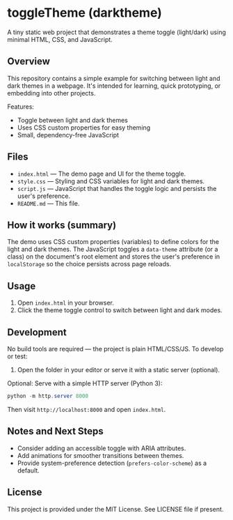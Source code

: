 
# toggleTheme (darktheme)

A tiny static web project that demonstrates a theme toggle (light/dark) using minimal HTML, CSS, and JavaScript.

## Overview

This repository contains a simple example for switching between light and dark themes in a webpage. It's intended for learning, quick prototyping, or embedding into other projects.

Features:
- Toggle between light and dark themes
- Uses CSS custom properties for easy theming
- Small, dependency-free JavaScript

## Files

- `index.html` — The demo page and UI for the theme toggle.
- `style.css` — Styling and CSS variables for light and dark themes.
- `script.js` — JavaScript that handles the toggle logic and persists the user's preference.
- `README.md` — This file.

## How it works (summary)

The demo uses CSS custom properties (variables) to define colors for the light and dark themes. The JavaScript toggles a `data-theme` attribute (or a class) on the document's root element and stores the user's preference in `localStorage` so the choice persists across page reloads.

## Usage

1. Open `index.html` in your browser.
2. Click the theme toggle control to switch between light and dark modes.

## Development

No build tools are required — the project is plain HTML/CSS/JS. To develop or test:

1. Open the folder in your editor or serve it with a static server (optional).

Optional: Serve with a simple HTTP server (Python 3):

```powershell
python -m http.server 8000
```

Then visit `http://localhost:8000` and open `index.html`.

## Notes and Next Steps

- Consider adding an accessible toggle with ARIA attributes.
- Add animations for smoother transitions between themes.
- Provide system-preference detection (`prefers-color-scheme`) as a default.

## License

This project is provided under the MIT License. See LICENSE file if present.
